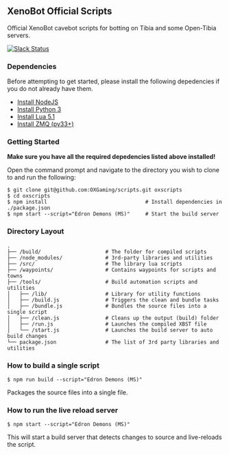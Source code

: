 ## XenoBot Official Scripts

Official XenoBot cavebot scripts for botting on Tibia and some Open-Tibia servers.

[![Slack Status](http://slack.theoxserver.com/badge.svg)](http://slack.theoxserver.com)

### Dependencies
Before attempting to get started, please install the following depedencies if you do not already have them.

- [Install NodeJS](https://nodejs.org/en/)
- [Install Python 3](https://www.python.org/downloads/)
- [Install Lua 5.1](https://github.com/rjpcomputing/luaforwindows/releases/tag/v5.1.4-49)
- [Install ZMQ (py33+)](https://github.com/zeromq/pyzmq/downloads)

### Getting Started

**Make sure you have all the required depedencies listed above installed!**

Open the command prompt and navigate to the directory you wish to clone to and run the following:

```shell
$ git clone git@github.com:OXGaming/scripts.git oxscripts
$ cd oxscripts
$ npm install                                # Install dependencies in ./package.json
$ npm start --script="Edron Demons (MS)"     # Start the build server
```

### Directory Layout

```
.
├── /build/                     # The folder for compiled scripts
├── /node_modules/              # 3rd-party libraries and utilities
├── /src/                       # The library lua scripts
├── /waypoints/                 # Contains waypoints for scripts and towns
├── /tools/                     # Build automation scripts and utilities
│   ├── /lib/                   # Library for utility functions
│   ├── /build.js               # Triggers the clean and bundle tasks
│   ├── /bundle.js              # Bundles the source files into a single script
│   ├── /clean.js               # Cleans up the output (build) folder
│   ├── /run.js                 # Launches the compiled XBST file
│   └── /start.js               # Launches the build server to auto build changes
└── package.json                # The list of 3rd party libraries and utilities
```

### How to build a single script

```shell
$ npm run build --script="Edron Demons (MS)"
```

Packages the source files into a single file.

### How to run the live reload server

```shell
$ npm start --script="Edron Demons (MS)"
```

This will start a build server that detects changes to source and live-reloads the script.
